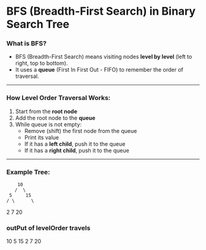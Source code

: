 #  BFS (Breadth-First Search) in Binary Search Tree

###  What is BFS?
- BFS (Breadth-First Search) means visiting nodes **level by level** (left to right, top to bottom).
- It uses a **queue** (First In First Out - FIFO) to remember the order of traversal.

---

###  How Level Order Traversal Works:

1. Start from the **root node**
2. Add the root node to the **queue**
3. While queue is not empty:
   - Remove (shift) the first node from the queue
   - Print its value
   - If it has a **left child**, push it to the queue
   - If it has a **right child**, push it to the queue

---

###  Example Tree:
        10
       /  \
     5     15
    / \      \
   2   7     20


### outPut of levelOrder travels 
10
5
15
2
7
20


